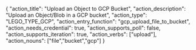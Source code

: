 {
    "action_title": "Upload an Object to GCP Bucket",
    "action_description": "Upload an Object/Blob in a GCP bucket",
    "action_type": "LEGO_TYPE_GCP",
    "action_entry_function": "gcp_upload_file_to_bucket",
    "action_needs_credential": true,
    "action_supports_poll": false,
    "action_supports_iteration": true,
    "action_verbs": ["upload"],
    "action_nouns": ["file","bucket","gcp"]
}